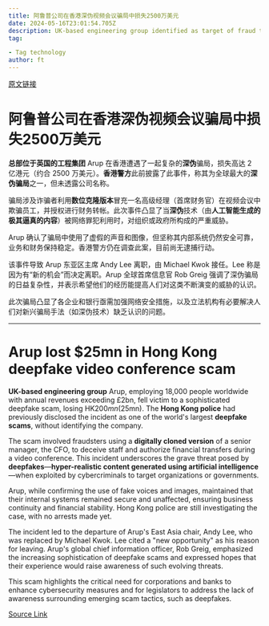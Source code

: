 ```yaml
---
title: 阿鲁普公司在香港深伪视频会议骗局中损失2500万美元
date: 2024-05-16T23:01:54.705Z
description: UK-based engineering group identified as target of fraud that used digitally cloned CFO to trick staff
tag: 

- Tag technology
author: ft
---
```


[原文链接](https://ft.com/content/b977e8d4-664c-4ae4-8a8e-eb93bdf785ea)

# 阿鲁普公司在香港深伪视频会议骗局中损失2500万美元

**总部位于英国的工程集团** Arup 在香港遭遇了一起复杂的**深伪**骗局，损失高达 2 亿港元（约合 2500 万美元）。**香港警方**此前披露了此事件，称其为全球最大的**深伪骗局**之一，但未透露公司名称。

骗局涉及诈骗者利用**数位克隆版本**冒充一名高级经理（首席财务官）在视频会议中欺骗员工，并授权进行财务转帐。此次事件凸显了当**深伪**技术（由**人工智能生成的极其逼真的内容**）被网络罪犯利用时，对组织或政府所构成的严重威胁。

Arup 确认了骗局中使用了虚假的声音和图像，但坚称其内部系统仍然安全可靠，业务和财务保持稳定。香港警方仍在调查此案，目前尚无逮捕行动。

该事件导致 Arup 东亚区主席 Andy Lee 离职，由 Michael Kwok 接任。Lee 称是因为有“新的机会”而决定离职。Arup 全球首席信息官 Rob Greig 强调了深伪骗局的日益复杂性，并表示希望他们的经历能提高人们对这类不断演变的威胁的认识。

此次骗局凸显了各企业和银行亟需加强网络安全措施，以及立法机构有必要解决人们对新兴骗局手法（如深伪技术）缺乏认识的问题。

---

# Arup lost $25mn in Hong Kong deepfake video conference scam

**UK-based engineering group** Arup, employing 18,000 people worldwide with annual revenues exceeding £2bn, fell victim to a sophisticated deepfake scam, losing HK$200mn ($25mn). The **Hong Kong police** had previously disclosed the incident as one of the world's largest **deepfake scams**, without identifying the company. 

The scam involved fraudsters using a **digitally cloned version** of a senior manager, the CFO, to deceive staff and authorize financial transfers during a video conference. This incident underscores the grave threat posed by **deepfakes**—**hyper-realistic content generated using artificial intelligence**—when exploited by cybercriminals to target organizations or governments. 

Arup, while confirming the use of fake voices and images, maintained that their internal systems remained secure and unaffected, ensuring business continuity and financial stability. Hong Kong police are still investigating the case, with no arrests made yet. 

The incident led to the departure of Arup's East Asia chair, Andy Lee, who was replaced by Michael Kwok. Lee cited a "new opportunity" as his reason for leaving. Arup's global chief information officer, Rob Greig, emphasized the increasing sophistication of deepfake scams and expressed hopes that their experience would raise awareness of such evolving threats. 

This scam highlights the critical need for corporations and banks to enhance cybersecurity measures and for legislators to address the lack of awareness surrounding emerging scam tactics, such as deepfakes.

[Source Link](https://ft.com/content/b977e8d4-664c-4ae4-8a8e-eb93bdf785ea)

